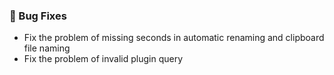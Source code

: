 ### 🐛 Bug Fixes

- Fix the problem of missing seconds in automatic renaming and clipboard file naming
- Fix the problem of invalid plugin query